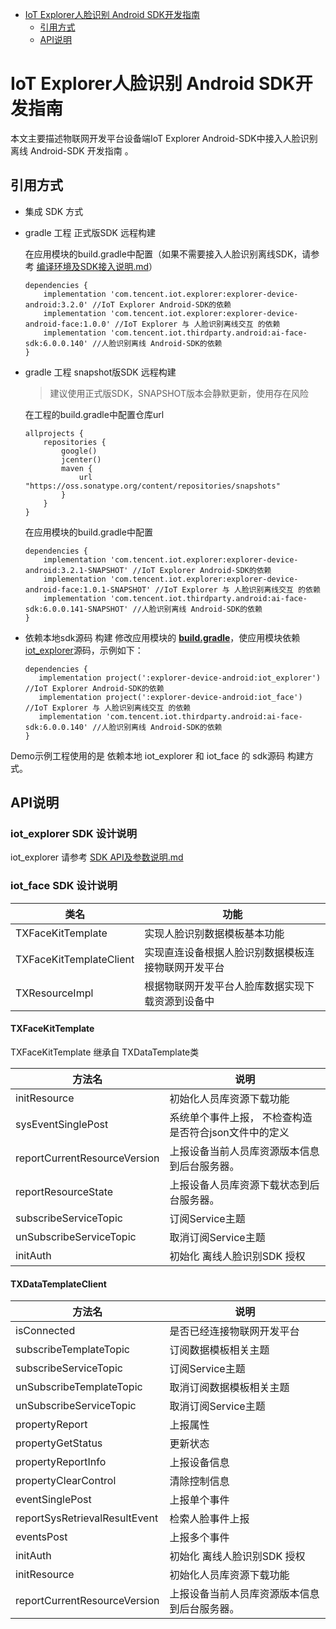 * [IoT Explorer人脸识别 Android SDK开发指南](#IoT-Explorer人脸识别-Android-SDK开发指南)
  * [引用方式](#引用方式)
  * [API说明](#API说明)

# IoT Explorer人脸识别 Android SDK开发指南

本文主要描述物联网开发平台设备端IoT Explorer Android-SDK中接入人脸识别离线 Android-SDK 开发指南 。

## 引用方式

- 集成 SDK 方式
 -  gradle 工程 正式版SDK 远程构建

    在应用模块的build.gradle中配置（如果不需要接入人脸识别离线SDK，请参考 [编译环境及SDK接入说明.md](#https://github.com/tencentyun/iot-device-java/edit/master/explorer-device-android/docs/编译环境及SDK接入说明.md)）
    ``` gr
    dependencies {
        implementation 'com.tencent.iot.explorer:explorer-device-android:3.2.0' //IoT Explorer Android-SDK的依赖
        implementation 'com.tencent.iot.explorer:explorer-device-android-face:1.0.0' //IoT Explorer 与 人脸识别离线交互 的依赖
        implementation 'com.tencent.iot.thirdparty.android:ai-face-sdk:6.0.0.140' //人脸识别离线 Android-SDK的依赖
    }
    ```
 -  gradle 工程 snapshot版SDK 远程构建

    > 建议使用正式版SDK，SNAPSHOT版本会静默更新，使用存在风险

    在工程的build.gradle中配置仓库url
    ``` gr
    allprojects {
        repositories {
            google()
            jcenter()
            maven {
                url "https://oss.sonatype.org/content/repositories/snapshots"
            }
        }
    }
    ```
    在应用模块的build.gradle中配置
    ``` gr
    dependencies {
        implementation 'com.tencent.iot.explorer:explorer-device-android:3.2.1-SNAPSHOT' //IoT Explorer Android-SDK的依赖
        implementation 'com.tencent.iot.explorer:explorer-device-android-face:1.0.1-SNAPSHOT' //IoT Explorer 与 人脸识别离线交互 的依赖
        implementation 'com.tencent.iot.thirdparty.android:ai-face-sdk:6.0.0.141-SNAPSHOT' //人脸识别离线 Android-SDK的依赖
    }
    ```
 -  依赖本地sdk源码 构建
    修改应用模块的 **[build.gradle](https://github.com/tencentyun/iot-device-java/blob/master/explorer-device-android/explorer-demo/build.gradle)**，使应用模块依赖 [iot_explorer](https://github.com/tencentyun/iot-device-java/tree/master/explorer-device-android/iot_explorer)源码，示例如下：
     ```gr
    dependencies {
        implementation project(':explorer-device-android:iot_explorer') //IoT Explorer Android-SDK的依赖
        implementation project(':explorer-device-android:iot_face') //IoT Explorer 与 人脸识别离线交互 的依赖
        implementation 'com.tencent.iot.thirdparty.android:ai-face-sdk:6.0.0.140' //人脸识别离线 Android-SDK的依赖
    }
     ```

Demo示例工程使用的是 依赖本地 iot_explorer 和 iot_face 的 sdk源码 构建方式。

## API说明

### iot_explorer SDK 设计说明

iot_explorer 请参考 [SDK API及参数说明.md](https://github.com/tencentyun/iot-device-java/edit/master/explorer-device-android/docs/SDK%20API及参数说明.md)

### iot_face SDK 设计说明

| 类名                     | 功能                                         |
| ----------------------- | -------------------------------------------- |
| TXFaceKitTemplate       | 实现人脸识别数据模板基本功能                     |
| TXFaceKitTemplateClient | 实现直连设备根据人脸识别数据模板连接物联网开发平台  |
| TXResourceImpl          | 根据物联网开发平台人脸库数据实现下载资源到设备中    |

#### TXFaceKitTemplate

TXFaceKitTemplate 继承自 TXDataTemplate类

| 方法名                         | 说明                     |
| ----------------------------- | ------------------------ |
| initResource                  | 初始化人员库资源下载功能     |
| sysEventSinglePost            | 系统单个事件上报， 不检查构造是否符合json文件中的定义 |
| reportCurrentResourceVersion  | 上报设备当前人员库资源版本信息到后台服务器。  |
| reportResourceState           | 上报设备人员库资源下载状态到后台服务器。     |
| subscribeServiceTopic         | 订阅Service主题             |
| unSubscribeServiceTopic       | 取消订阅Service主题             |
| initAuth                      | 初始化 离线人脸识别SDK 授权             |


#### TXDataTemplateClient

| 方法名                   | 说明                       |
| ------------------------ | -------------------------- |
| isConnected              | 是否已经连接物联网开发平台 |
| subscribeTemplateTopic   | 订阅数据模板相关主题       |
| subscribeServiceTopic    | 订阅Service主题          |
| unSubscribeTemplateTopic | 取消订阅数据模板相关主题   |
| unSubscribeServiceTopic  | 取消订阅Service主题       |
| propertyReport           | 上报属性                   |
| propertyGetStatus        | 更新状态                   |
| propertyReportInfo       | 上报设备信息               |
| propertyClearControl     | 清除控制信息               |
| eventSinglePost          | 上报单个事件               |
| reportSysRetrievalResultEvent | 检索人脸事件上报       |
| eventsPost               | 上报多个事件               |
| initAuth                 | 初始化 离线人脸识别SDK 授权             |
| initResource             | 初始化人员库资源下载功能     |
| reportCurrentResourceVersion  | 上报设备当前人员库资源版本信息到后台服务器。  |